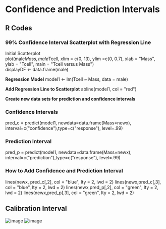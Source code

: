 # Confidence and Prediction Intervals

## R Codes

### 99% Confidence Interval Scatterplot with Regression Line
Initial Scatterplot  
plot(male$Mass, male$Tcell, xlim = c(0, 13), ylim =c(0, 0.7), xlab = "Mass", ylab = "Tcell", main = "Tcell versus Mass")  
displayDF <- data.frame(male)  

**Regression Model**
model1 <- lm(Tcell ~ Mass, data = male)

**Add Regression Line to Scatterplot**
abline(model1, col = "red")

**Create new data sets for prediction and confidence intervals**

### Confidence Intervals
pred_c = predict(model1, newdata=data.frame(Mass=newx), interval=c("confidence"),type=c("response"), level=.99)

### Prediction Interval
pred_p = predict(model1, newdata=data.frame(Mass=newx), interval=c("prediction"),type=c("response"), level=.99)

### How to Add Confidence and Prediction Interval
lines(newx, pred_c[,2], col = "blue", lty = 2, lwd = 2)
lines(newx,pred_c[,3], col = "blue", lty = 2, lwd = 2)
lines(newx,pred_p[,2], col = "green", lty = 2, lwd = 2)
lines(newx,pred_p[,3], col = "green", lty = 2, lwd = 2)

## Calibration Interval
![image](https://user-images.githubusercontent.com/110003333/206835298-efc2093e-6f37-4421-ba71-a5779d492a86.png)
![image](https://user-images.githubusercontent.com/110003333/206835314-e572b44c-b90c-4f42-9e9b-2f9f903642af.png)
